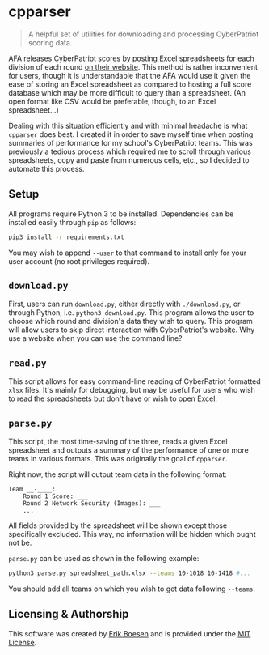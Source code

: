# cpparser
> A helpful set of utilities for downloading and processing CyberPatriot scoring data.

AFA releases CyberPatriot scores by posting Excel spreadsheets for each division of each round [on their website](http://www.uscyberpatriot.org/competition/current-competition/scores). This method is rather inconvenient for users, though it is understandable that the AFA would use it given the ease of storing an Excel spreadsheet as compared to hosting a full score database which may be more difficult to query than a spreadsheet. (An open format like CSV would be preferable, though, to an Excel spreadsheet...)

Dealing with this situation efficiently and with minimal headache is what `cpparser` does best. I created it in order to save myself time when posting summaries of performance for my school's CyberPatriot teams. This was previously a tedious process which required me to scroll through various spreadsheets, copy and paste from numerous cells, etc., so I decided to automate this process.

## Setup
All programs require Python 3 to be installed. Dependencies can be installed easily through `pip` as follows:
```sh
pip3 install -r requirements.txt
```
You may wish to append `--user` to that command to install only for your user account (no root privileges required).

## `download.py`
First, users can run `download.py`, either directly with `./download.py`, or through Python, i.e. `python3 download.py`. This program allows the user to choose which round and division's data they wish to query. This program will allow users to skip direct interaction with CyberPatriot's website. Why use a website when you can use the command line?

## `read.py`
This script allows for easy command-line reading of CyberPatriot formatted `xlsx` files. It's mainly for debugging, but may be useful for users who wish to read the spreadsheets but don't have or wish to open Excel.

## `parse.py`
This script, the most time-saving of the three, reads a given Excel spreadsheet and outputs a summary of the performance of one or more teams in various formats. This was originally the goal of `cpparser`.

Right now, the script will output team data in the following format:
```
Team __-____:
    Round 1 Score: ___
    Round 2 Network Security (Images): ___
    ...
```
All fields provided by the spreadsheet will be shown except those specifically excluded. This way, no information will be hidden which ought not be.

`parse.py` can be used as shown in the following example:
```sh
python3 parse.py spreadsheet_path.xlsx --teams 10-1018 10-1418 #...
```
You should add all teams on which you wish to get data following `--teams`.

## Licensing & Authorship
This software was created by [Erik Boesen](https://github.com/ErikBoesen) and is provided under the [MIT License](LICENSE).
